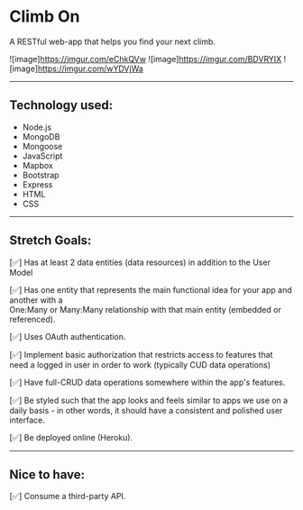 # Climb On

A RESTful web-app that helps you find your next climb.

![image]https://imgur.com/eChkQVw
![image]https://imgur.com/BDVRYIX
![image]https://imgur.com/wYDVjWa

---

## Technology used:

- Node.js
- MongoDB
- Mongoose
- JavaScript
- Mapbox
- Bootstrap
- Express
- HTML
- CSS

---

## Stretch Goals:

[✅] Has at least 2 data entities (data resources) in addition to the User Model

[✅] Has one entity that represents the main functional idea for your app and another with a  
 One:Many or Many:Many relationship with that main entity (embedded or referenced).

[✅] Uses OAuth authentication.

[✅] Implement basic authorization that restricts access to features that need a logged in user in order to work (typically CUD data operations)

[✅] Have full-CRUD data operations somewhere within the app's features.

[✅] Be styled such that the app looks and feels similar to apps we use on a daily basis - in other words, it should have a consistent and polished user interface.

[✅] Be deployed online (Heroku).

---

## Nice to have:

[✅] Consume a third-party API.
